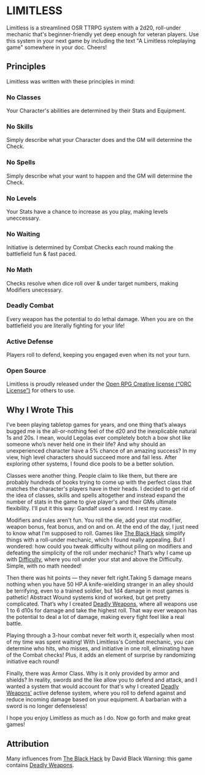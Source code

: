 # LIMITLESS
Limitless is a streamlined OSR TTRPG system with a 2d20, roll-under mechanic that's beginner-friendly yet deep enough for veteran players. Use this system in your next game by including the text "A Limitless roleplaying game" somewhere in your doc. Cheers!

## Principles
Limitless was written with these principles in mind:

### No Classes
Your Character's abilities are determined by their Stats and Equipment.

### No Skills
Simply describe what your Character does and the GM will determine the Check.

### No Spells
Simply describe what your want to happen and the GM will determine the Check.

### No Levels
Your Stats have a chance to increase as you play, making levels uneccessary.

### No Waiting
Initiative is determined by Combat Checks each round making the battlefield fun & fast paced.

### No Math
Checks resolve when dice roll over & under target numbers, making Modifiers unecessary.

### Deadly Combat
Every weapon has the potential to do lethal damage. When you are on the battlefield you are literally fighting for your life!

### Active Defense
Players roll to defend, keeping you engaged even when its not your turn.

### Open Source
Limitless is proudly released under the [Open RPG Creative license (“ORC License”)](https://paizo.com/orclicense) for others to use.

## Why I Wrote This
I’ve been playing tabletop games for years, and one thing that’s always bugged me is the all-or-nothing feel of the d20 and the inexplicable natural 1s and 20s. I mean, would Legolas ever completely botch a bow shot like someone who’s never held one in their life? And why should an unexperienced character have a 5% chance of an amazing success? In my view, high level characters should succeed more and fail less. After exploring other systems, I found dice pools to be a better solution.

Classes were another thing. People claim to like them, but there are probably hundreds of books trying to come up with the perfect class that matches the character's players have in their heads. I decided to get rid of the idea of classes, skills and spells altogether and instead expand the number of stats in the game to give player's and their GMs ultimate flexibility. I'll put it this way: Gandalf used a sword. I rest my case.

Modifiers and rules aren't fun. You roll the die, add your stat modifier, weapon bonus, feat bonus, and on and on. At the end of the day, I just need to know what I'm supposed to roll. Games like [The Black Hack](https://www.drivethrurpg.com/en/product/255088/the-black-hack-second-edition) simplify things with a roll-under mechanic, which I found really appealing. But I wondered: how could you tweak difficulty without piling on modifiers and defeating the simplicity of the roll under mechanic? That’s why I came up with [Difficulty](/getting-started/core-mechanic), where you roll under your stat and above the Difficulty. Simple, with no math needed!

Then there was hit points — they never felt right.Taking 5 damage means nothing when you have 50 HP.A knife-wielding stranger in an alley should be terrifying, even to a trained soldier, but 1d4 damage in most games is pathetic! Abstract Wound systems kind of worked, but get pretty complicated.  That’s why I created [Deadly Weapons](https://jacobrex.itch.io/deadly-weapons), where all weapons use 1 to 6 d10s for damage and take the highest roll. That way ever weapon has the potential to deal a lot of damage, making every fight feel like a real battle.

Playing through a 3-hour combat never felt worth it, especially when most of my time was spent waiting! With Limitless's Combat mechanic, you can determine who hits, who misses, and initiative in one roll, eliminating have of the Combat checks! Plus, it adds an element of surprise by randomizing initiative each round!

Finally, there was Armor Class. Why is it only provided by armor and shields? In reality, swords and the like allow you to defend and attack, and I wanted a system that would account for that's why I created [Deadly Weapons'](https://jacobrex.itch.io/deadly-weapons) active defense system, where you roll to defend against and reduce incoming damage based on your equipment. A barbarian with a sword is no longer defenseless!

I hope you enjoy Limitless as much as I do. Now go forth and make great games!

## Attribution
Many influences from [The Black Hack](https://www.drivethrurpg.com/en/product/255088/the-black-hack-second-edition) by David Black
Warning: this game contains [Deadly Weapons](https://jacobrex.itch.io/deadly-weapons).